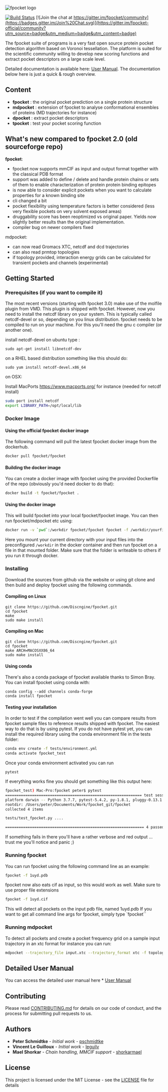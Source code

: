 
![fpocket logo](doc/images/fpocket_logo.png) 

[![Build Status](https://dev.azure.com/3decision/fpocket/_apis/build/status/Discngine.fpocket?branchName=master)](https://dev.azure.com/3decision/fpocket/_build/latest?definitionId=2&branchName=master)
[![Join the chat at https://gitter.im/fpocket/community](https://badges.gitter.im/Join%20Chat.svg)](https://gitter.im/fpocket-official/community?utm_source=badge&utm_medium=badge&utm_content=badge)

The fpocket suite of programs is a very fast open source protein pocket detection algorithm based on Voronoi tessellation. The platform is suited for the scientific community willing to develop new scoring functions and extract pocket descriptors on a large scale level.

Detailed documentation is available here: [User Manual](doc/MANUAL.md). 
The documentation below here is just a quick & rough overview.

## Content

* __fpocket__   : the original pocket prediction on a single protein structure 
* __mdpocket__  : extension of fpocket to analyse conformational ensembles of proteins (MD trajectories for instance)
* __dpocket__   : extract pocket descriptors
* __tpocket__   : test your pocket scoring function

## What's new compared to fpocket 2.0 (old sourceforge repo)
__fpocket__: 
- fpocket now supports mmCIF as input and output format together with the classical PDB format
- support was added to define / delete and handle protein chains or sets of them to enable characterization of protein protein binding epitopes
- is now able to consider explicit pockets when you want to calculate properties for a known binding site
- cli changed a bit
- pocket flexibility using temperature factors is better considered (less very flexible pockets on very solvent exposed areas)
- druggability score has been reoptimized vs original paper. Yields now slightly better results than the original implementation.
- compiler bug on newer compilers fixed

mdpocket: 
- can now read Gromacs XTC, netcdf and dcd trajectories
- can also read prmtop topologies
- if topology provided, interaction energy grids can be calculated for transient pockets and channels (experimental)


## Getting Started

### Prerequisites (if you want to compile it)

The most recent versions (starting with fpocket 3.0) make use of the molfile plugin from VMD. This plugin is shipped with fpocket. However, now you need to install the netcdf library on your system. This is typically called netcdf-devel or so, depending on you linux distribution.
fpocket needs to be compiled to run on your machine. For this you'll need the gnu c compiler (or another one).

install netcdf-devel on ubuntu type : 
```
sudo apt-get install libnetcdf-dev
```
on a RHEL based distribution something like this should do:
```
sudo yum install netcdf-devel.x86_64
```

on OSX:

Install MacPorts https://www.macports.org/ for instance (needed for netcdf install)

```bash
sudo port install netcdf
export LIBRARY_PATH=/opt/local/lib
```

### Docker Image

#### Using the official fpocket docker image

The following command will pull the latest fpocket docker image from the dockerhub. 

```bash
docker pull fpocket/fpocket
```

#### Building the docker image


You can create a docker image with fpocket using the provided Dockerfile of the repo (obviously you'd need docker to do that): 

```bash
docker build -t fpocket/fpocket .
```

#### Using the docker image

This will build fpocket into your local fpocket/fpocket image. You can then run fpocket/mdpocket etc using: 

```bash
docker run -v `pwd`:/workdir fpocket/fpocket fpocket -f /workdir/yourfile.pdb
```

Here you mount your current directory with your input files into the preconfigured `/workdir` in the docker container and then run fpocket on a file in that mounted folder. Make sure that the folder is writeable to others if you run it through docker.

### Installing

Download the sources from github via the website or using git clone and then build and deploy fpocket using the following commands.

#### Compiling on Linux

```
git clone https://github.com/Discngine/fpocket.git
cd fpocket
make 
sudo make install
```

#### Compiling on Mac
```
git clone https://github.com/Discngine/fpocket.git
cd fpocket
make ARCH=MACOSXX86_64
sudo make install
```

#### Using conda

There's also a conda package of fpocket available thanks to Simon Bray. You can install fpocket using conda with:
```
conda config --add channels conda-forge
conda install fpocket
```

#### Testing your installation

In order to test if the compilation went well you can compare results from fpocket sample files to reference results shipped with fpocket. The easiest way to do that is by using pytest. If you do not have pytest yet, you can install the required library using the conda environment file in the tests folder: 

```bash
conda env create -f tests/environment.yml
conda activate fpocket_test
```

Once your conda environment activated you can run 

```
pytest

```

If everything works fine you should get something like this output here:
```bash
fpocket_test) Mac-Pro:fpocket peter$ pytest 
============================================================= test session starts ==============================================================
platform darwin -- Python 3.7.7, pytest-5.4.2, py-1.8.1, pluggy-0.13.1
rootdir: /Users/peter/Documents/Work/fpocket_git/fpocket
collected 4 items                                                                                                                              

tests/test_fpocket.py ....                                                                                                               [100%]

============================================================== 4 passed in 40.92s ==============================================================

```
If something fails in there you'll have a rather verbose and red output ... trust me you'll notice and panic ;)


### Running fpocket

You can run fpocket using the following command line as an example:
```bash
fpocket -f 1uyd.pdb
```

fpocket now also eats cif as input, so this would work as well. Make sure to use proper file extensions
```bash
fpocket -f 1uyd.cif
```

This will detect all pockets on the input pdb file, named 1uyd.pdb
If you want to get all command line args for fpocket, simply type `fpocket``

### Running mdpocket
To detect all pockets and create a pocket frequency grid on a sample input trajectory in an xtc format for instance you can run: 

```bash
mdpocket --trajectory_file input.xtc --trajectory_format xtc -f topology.pdb
```

## Detailed User Manual

You can access the detailed user manual here * [User Manual](doc/MANUAL.md)

## Contributing

Please read [CONTRIBUTING.md](https://gist.github.com/PurpleBooth/b24679402957c63ec426) for details on our code of conduct, and the process for submitting pull requests to us.

## Authors

* **Peter Schmidtke** - *Initial work* - [pschmidtke](https://github.com/pschmidtke)
* **Vincent Le Guilloux** - *Initial work* - [leguilv](https://github.com/leguilv)
* **Mael Shorkar** - *Chain handling, MMCIF support* - [shorkarmael](https://github.com/shorkarmael)


## License

This project is licensed under the MIT License - see the [LICENSE](LICENSE) file for details

